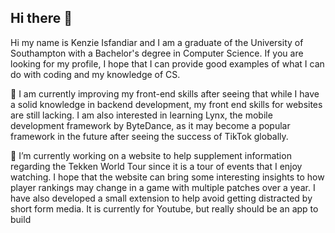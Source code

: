 ## Hi there 👋
Hi my name is Kenzie Isfandiar and I am a graduate of the University of Southampton with a Bachelor's degree in Computer Science.
If you are looking for my profile, I hope that I can provide good examples of what I can do with coding and my knowledge of CS.

🌴 I am currently improving my front-end skills after seeing that while I have a solid knowledge in backend development, my front end skills for websites are still lacking.
I am also interested in learning Lynx, the mobile development framework by ByteDance, as it may become a popular framework in the future after seeing the success of TikTok globally.

🔭 I’m currently working on a website to help supplement information regarding the Tekken World Tour since it is a tour of events that I enjoy watching.
I hope that the website can bring some interesting insights to how player rankings may change in a game with multiple patches over a year.
I have also developed a small extension to help avoid getting distracted by short form media. It is currently for Youtube, but really should be an app to build

<!--
**KenzieIsFan/KenzieIsFan** is a ✨ _special_ ✨ repository because its `README.md` (this file) appears on your GitHub profile.

Here are some ideas to get you started:


- 🌱 I’m currently learning ...
- 👯 I’m looking to collaborate on ...
- 🤔 I’m looking for help with ...
- 💬 Ask me about ...
- 📫 How to reach me: ...
- 😄 Pronouns: ...
- ⚡ Fun fact: ...
-->
